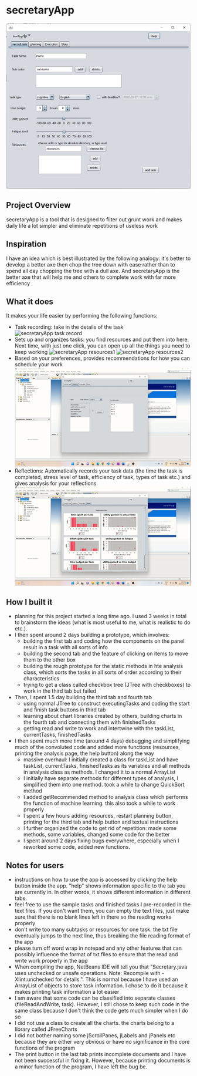 # secretaryApp
![secretaryApp](docs/secretaryApp_demo_img.png)
## Project Overview
secretaryApp is a tool that is designed to filter out grunt work and makes daily life a lot simpler and eliminate repetitions of useless work

## Inspiration
I have an idea which is best illustrated by the following analogy: it's better to develop a better axe then chop the tree down with ease rather than to spend all day chopping the tree with a dull axe. And secretaryApp is the better axe that will help me and others to complete work with far more efficiency

## What it does
It makes your life easier by performing the following functions:
* Task recording: take in the details of the task
![secretaryApp task record](docs/secretaryApp_task_record.gif)
* Sets up and organizes tasks: you find resources and put them into here. Next time, with just one click, you can open up all the things you need to keep working
![secretaryApp resources1](docs/secretaryApp_resources1.gif)
![secretaryApp resources2](docs/secretaryApp_resources2.gif)
* Based on your preferences, provides recommendations for how you can schedule your work
![secretaryApp advice](docs/secretaryApp_advice.gif)
* Reflections: Automatically records your task data (the time the task is completed, stress level of task, efficiency of task, types of task etc.) and gives analysis for your reflections
![secretaryApp stats](docs/secretaryApp_stats.gif)

## How I built it
* planning for this project started a long time ago. I used 3 weeks in total to brainstorm the ideas (what is most useful to me, what is realistic to do etc.).
* I then spent around 2 days building a prototype, which involves:
    * building the first tab and coding how the components on the panel result in a task with all sorts of info
    * building the second tab and the feature of clicking on items to move them to the other box
    * building the rough prototype for the static methods in hte analysis class, which sorts the tasks in all sorts of order according to their characteristics
    * trying to get a class called checkbox tree (JTree with checkboxes) to work in the third tab but failed
* Then, I spent 1.5 day building the third tab and fourth tab
    * using normal JTree to construct executingTasks and coding the start and finish task buttons in third tab
    * learning about chart libraries created by others, building charts in the fourth tab and connecting them with finishedTasks
    * getting read and write to work and intertwine with the taskList, currentTasks, finishedTasks
* I then spent much more time (around 4 days) debugging and simplifying much of the convoluted code and added more functions (resources, printing the analysis page, the help button) along the way
    * massive overhaul: I initially created a class for taskList and have taskList, currentTasks, finishedTasks as its variables and all methods in analysis class as methods. I changed it to a normal ArrayList
    * I initially have separate methods for different types of analysis, I simplified them into one method. took a while to change QuickSort method
    * I added getRecommended method to analysis class which performs the function of machine learning. this also took a while to work properly
    * I spent a few hours adding resources, restart planning button, printing for the third tab and help button and textual instructions
    * I further organized the code to get rid of repetition: made some methods, some variables, changed some code for the better
    * I spent around 2 days fixing bugs everywhere, especially when I reworked some code, added new functions.

## Notes for users
* instructions on how to use the app is accessed by clicking the help button inside the app. "help" shows information specific to the tab you are currently in. In other words, it shows different information in different tabs.
* feel free to use the sample tasks and finished tasks I pre-recorded in the text files. If you don't want them, you can empty the text files, just make sure that there is no blank lines left in there so the reading works properly
* don't write too many subtasks or resources for one task. the txt file eventually jumps to the next line, thus breaking the file reading format of the app
* please turn off word wrap in notepad and any other features that can possibly influence the format of txt files to ensure that the read and write work properly in the app
* When compiling the app, NetBeans IDE will tell you that "Secretary.java uses unchecked or unsafe operations. Note: Recompile with -Xlint:unchecked for details.". This is normal because I have used an ArrayList of objects to store task information. I chose to do it because it makes printing task information a lot easier
* I am aware that some code can be classified into separate classes (fileReadAndWrite, task). However, I still chose to keep such code in the same class because I don't think the code gets much simpler when I do so
* I did not use a class to create all the charts. the charts belong to a library called JFreeCharts
* I did not bother naming some jScrollPanes, jLabels and jPanels etc because they are either very obvious or have no significance in the core functions of the program
* The print button in the last tab prints incomplete documents and I have not been successful in fixing it. However, because printing documents is a minor function of the program, I have left the bug be.
